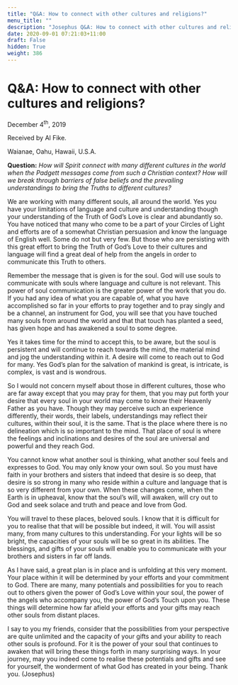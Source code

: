```yaml
---
title: "Q&A: How to connect with other cultures and religions?"
menu_title: ""
description: "Josephus Q&A: How to connect with other cultures and religions?"
date: 2020-09-01 07:21:03+11:00
draft: False
hidden: True
weight: 386
---
```

# Q&A: How to connect with other cultures and religions?



December 4<sup>th</sup>, 2019

Received by Al Fike.

Waianae, Oahu, Hawaii, U.S.A.



**Question:**  *How will Spirit connect with many different cultures in the world when the Padgett messages come from such a Christian context? How will we break through barriers of false beliefs and the prevailing understandings to bring the Truths to different cultures?* 

We are working with many different souls, all around the world. Yes you have your limitations of language and culture and understanding though your understanding of the Truth of God’s Love is clear and abundantly so. You have noticed that many who come to be a part of your Circles of Light and efforts are of a somewhat Christian persuasion and know the language of English well. Some do not but very few. But those who are persisting with this great effort to bring the Truth of God’s Love to their cultures and language will find a great deal of help from the angels in order to communicate this Truth to others. 

Remember the message that is given is for the soul. God will use souls to communicate with souls where language and culture is not relevant. This power of soul communication is the greater power of the work that you do. If you had any idea of what you are capable of, what you have accomplished so far in your efforts to pray together and to pray singly and be a channel, an instrument for God, you will see that you have touched many souls from around the world and that that touch has planted a seed, has given hope and has awakened a soul to some degree. 

Yes it takes time for the mind to accept this, to be aware, but the soul is persistent and will continue to reach towards the mind, the material mind and jog the understanding within it. A desire will come to reach out to God for many. Yes God’s plan for the salvation of mankind is great, is intricate, is complex, is vast and is wondrous. 

So I would not concern myself about those in different cultures, those who are far away except that you may pray for them, that you may put forth your desire that every soul in your world may come to know their Heavenly Father as you have. Though they may perceive such an experience differently, their words, their labels, understandings may reflect their cultures, within their soul, it is the same. That is the place where there is no delineation which is so important to the mind. That place of soul is where the feelings and inclinations and desires of the soul are universal and powerful and they reach God. 

You cannot know what another soul is thinking, what another soul feels and expresses to God. You may only know your own soul. So you must have faith in your brothers and sisters that indeed that desire is so deep, that desire is so strong in many who reside within a culture and language that is so very different from your own. When these changes come, when the Earth is in upheaval, know that the soul’s will, will awaken, will cry out to God and seek solace and truth and peace and love from God. 

You will travel to these places, beloved souls. I know that it is difficult for you to realise that that will be possible but indeed, it will. You will assist many, from many cultures to this understanding. For your lights will be so bright, the capacities of your souls will be so great in its abilities. The blessings, and gifts of your souls will enable you to communicate with your brothers and sisters in far off lands. 

As I have said, a great plan is in place and is unfolding at this very moment. Your place within it will be determined by your efforts and your commitment to God. There are many, many potentials and possibilities for you to reach out to others given the power of God’s Love within your soul, the power of the angels who accompany you, the power of God’s Touch upon you. These things will determine how far afield your efforts and your gifts may reach other souls from distant places. 

I say to you my friends, consider that the possibilities from your perspective are quite unlimited and the capacity of your gifts and your ability to reach other souls is profound. For it is the power of your soul that continues to awaken that will bring these things forth in many surprising ways. In your journey, may you indeed come to realise these potentials and gifts and see for yourself, the wonderment of what God has created in your being. Thank you. (Josephus)